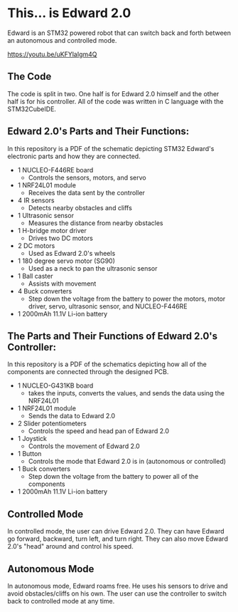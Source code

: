 # This... is Edward 2.0


Edward is an STM32 powered robot that can switch back and forth between an autonomous and controlled mode.

https://youtu.be/uKFYlaIgm4Q

## The Code

The code is split in two. One half is for Edward 2.0 himself and the other half is for his controller. All of the code was written in C language with the STM32CubeIDE.

## Edward 2.0's Parts and Their Functions:

In this repository is a PDF of the schematic depicting STM32 Edward's electronic parts and how they are connected.
* 1 NUCLEO-F446RE board
  * Controls the sensors, motors, and servo
* 1 NRF24L01 module
  * Receives the data sent by the controller
* 4 IR sensors
  * Detects nearby obstacles and cliffs
* 1 Ultrasonic sensor
  * Measures the distance from nearby obstacles
* 1 H-bridge motor driver
  * Drives two DC motors
* 2 DC motors
  * Used as Edward 2.0's wheels
* 1 180 degree servo motor (SG90)
  * Used as a neck to pan the ultrasonic sensor
* 1 Ball caster
  * Assists with movement
* 4 Buck converters
  * Step down the voltage from the battery to power the motors, motor driver, servo, ultrasonic sensor, and NUCLEO-F446RE
* 1 2000mAh 11.1V Li-ion battery

## The Parts and Their Functions of Edward 2.0's Controller:

In this repository is a PDF of the schematics depicting how all of the components are connected through the designed PCB.
* 1 NUCLEO-G431KB board
  * takes the inputs, converts the values, and sends the data using the NRF24L01
* 1 NRF24L01 module
  * Sends the data to Edward 2.0
* 2 Slider potentiometers
  * Controls the speed and head pan of Edward 2.0
* 1 Joystick
  * Controls the movement of Edward 2.0
* 1 Button
  * Controls the mode that Edward 2.0 is in (autonomous or controlled)
* 1 Buck converters
  * Step down the voltage from the battery to power all of the components
* 1 2000mAh 11.1V Li-ion battery

## Controlled Mode

In controlled mode, the user can drive Edward 2.0. They can have Edward go forward, backward, turn left, and turn right. They can also move Edward 2.0's "head" around and control his speed.

## Autonomous Mode

In autonomous mode, Edward roams free. He uses his sensors to drive and avoid obstacles/cliffs on his own. The user can use the controller to switch back to controlled mode at any time.

